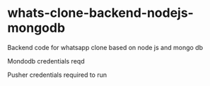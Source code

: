 # whats-clone-backend-nodejs-mongodb
Backend code for whatsapp clone based on node js and mongo db

Mondodb credentials reqd

Pusher credentials required to run

